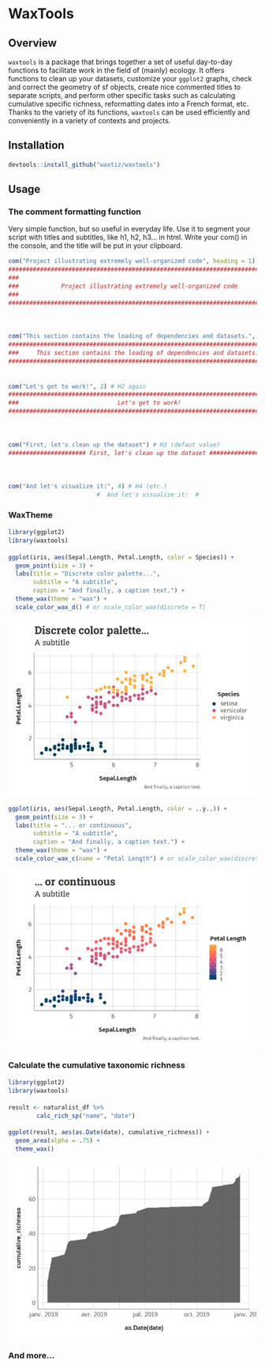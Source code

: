 
<!-- README.md is generated from README.Rmd. Please edit that file -->

# WaxTools

## Overview

`waxtools` is a package that brings together a set of useful day-to-day
functions to facilitate work in the field of (mainly) ecology. It offers
functions to clean up your datasets, customize your `ggplot2` graphs,
check and correct the geometry of sf objects, create nice commented
titles to separate scripts, and perform other specific tasks such as
calculating cumulative specific richness, reformatting dates into a
French format, etc. Thanks to the variety of its functions, `waxtools`
can be used efficiently and conveniently in a variety of contexts and
projects.

## Installation

``` r
devtools::install_github("waxtiz/waxtools")
```

## Usage

### The comment formatting function

Very simple function, but so useful in everyday life. Use it to segment
your script with titles and subtitles, like h1, h2, h3… in html. Write
your com() in the console, and the title will be put in your clipboard.

``` r
com("Project illustrating extremely well-organized code", heading = 1) # This is a H1
################################################################################
###                                                                          ###
###            Project illustrating extremely well-organized code            ###
###                                                                          ###
################################################################################



com("This section contains the loading of dependencies and datasets.", 2) # This is a H2
################################################################################
###     This section contains the loading of dependencies and datasets.      ###
################################################################################


com("Let's get to work!", 2) # H2 again
################################################################################
###                            Let's get to work!                            ###
################################################################################



com("First, let's clean up the dataset") # H3 (defaut value)
###################### First, let's clean up the dataset #######################



com("And let's visualize it:", 4) # H4 (etc.)
                         #  And let's visualize it:  #
```

### WaxTheme

``` r
library(ggplot2)
library(waxtools)

ggplot(iris, aes(Sepal.Length, Petal.Length, color = Species)) +
  geom_point(size = 3) +
  labs(title = "Discrete color palette...",
       subtitle = "A subtitle",
       caption = "And finally, a caption text.") +
  theme_wax(theme = "wax") +
  scale_color_wax_d() # or scale_color_wax(discrete = T)
```

![](README_files/unnamed-chunk-5-1.png)<!-- -->

``` r
ggplot(iris, aes(Sepal.Length, Petal.Length, color = ..y..)) +
  geom_point(size = 3) +
  labs(title = "... or continuous",
       subtitle = "A subtitle",
       caption = "And finally, a caption text.") +
  theme_wax(theme = "wax") +
  scale_color_wax_c(name = "Petal Length") # or scale_color_wax(discrete = F)
```

![](README_files/unnamed-chunk-5-2.png)<!-- -->

### Calculate the cumulative taxonomic richness

``` r
library(ggplot2)
library(waxtools)

result <- naturalist_df %>%
        calc_rich_sp("name", "date")

ggplot(result, aes(as.Date(date), cumulative_richness)) +
  geom_area(alpha = .75) +
  theme_wax()
```

![](README_files/unnamed-chunk-6-1.png)<!-- -->

### And more…
